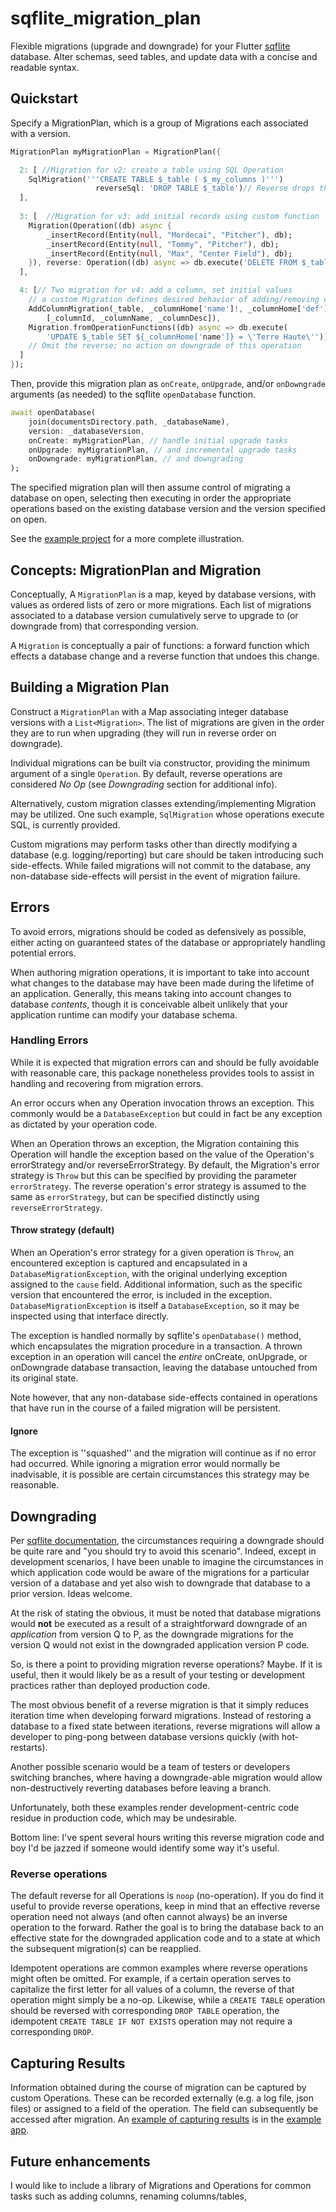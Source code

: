 # sqflite_migration_plan

Flexible migrations (upgrade and downgrade) for your Flutter [sqflite](https://pub.dev/packages/sqflite) database. Alter schemas, seed tables, and update data with a concise and readable syntax.  

## Quickstart

Specify a MigrationPlan, which is a group of Migrations each associated with a version.

```dart
MigrationPlan myMigrationPlan = MigrationPlan({

  2: [ //Migration for v2: create a table using SQL Operation
    SqlMigration('''CREATE TABLE $_table ( $_my_columns )''')
                   reverseSql: 'DROP TABLE $_table')// Reverse drops the table
  ],
 
  3: [  //Migration for v3: add initial records using custom function
    Migration(Operation((db) async {
        _insertRecord(Entity(null, "Mordecai", "Pitcher"), db);
        _insertRecord(Entity(null, "Tommy", "Pitcher"), db);
        _insertRecord(Entity(null, "Max", "Center Field"), db);
    }), reverse: Operation((db) async => db.execute('DELETE FROM $_table')))
  ],

  4: [// Two migration for v4: add a column, set initial values
    // a custom Migration defines desired behavior of adding/removing col
    AddColumnMigration(_table, _columnHome['name']!, _columnHome['def']!,
        [_columnId, _columnName, _columnDesc]),
    Migration.fromOperationFunctions((db) async => db.execute(
        'UPDATE $_table SET ${_columnHome['name']} = \'Terre Haute\'')),
    // Omit the reverse; no action on downgrade of this operation
  ]
});
```

Then, provide this migration plan as `onCreate`, `onUpgrade`, and/or `onDowngrade` arguments (as needed) to the sqflite `openDatabase` function.

```dart
await openDatabase(
    join(documentsDirectory.path, _databaseName),
    version: _databaseVersion,
    onCreate: myMigrationPlan, // handle initial upgrade tasks
    onUpgrade: myMigrationPlan, // and incremental upgrade tasks
    onDowngrade: myMigrationPlan, // and downgrading
);
```

The specified migration plan will then assume control of migrating a database on open, selecting then executing in order the appropriate operations based on the existing database version and the version specified on open.

See the [example project](https://github.com/ilikerobots/sqflite_migration_plan/tree/main/example) for a more complete illustration.

## Concepts: MigrationPlan and Migration

Conceptually, A `MigrationPlan` is a map, keyed by database versions, with values as ordered lists of zero or more migrations.  Each list of migrations associated to a database version cumulatively serve to upgrade to (or downgrade from) that corresponding version.  

A `Migration` is conceptually a pair of functions: a forward function which effects a database change and a reverse function that undoes this change.  

## Building a Migration Plan

Construct a `MigrationPlan` with a Map associating integer database versions with a `List<Migration>`.  The list of migrations are given in the order they are to run when upgrading (they will run in reverse order on downgrade).


Individual migrations can be built via constructor, providing the minimum argument of a single `Operation`.  By default, reverse operations are considered *No Op* (see *Downgrading* section for additional info).

Alternatively, custom migration classes extending/implementing Migration may be utilized.  One such example, `SqlMigration` whose operations execute SQL, is currently provided.

Custom migrations may perform tasks other than directly modifying a database (e.g. logging/reporting) but care should be taken introducing such side-effects.  While failed migrations will not commit to the database, any non-database side-effects will persist in the event of migration failure.

## Errors

To avoid errors, migrations should be coded as defensively as possible, either acting on guaranteed states of the database or appropriately handling potential errors.  

When authoring migration operations, it is important to take into account what changes to the database may have been made during the lifetime of an application.  Generally, this means taking into account changes to database *contents*, though it is conceivable albeit unlikely that your application runtime can modify your database schema.

### Handling Errors

While it is expected that migration errors can and should be fully avoidable with reasonable care, this package nonetheless provides tools to assist in handling and recovering from migration errors.

An error occurs when any Operation invocation throws an exception. This commonly would be a `DatabaseException` but could in fact be any exception as dictated by your operation code.

When an Operation throws an exception, the Migration containing this Operation will handle the exception based on the value of the Operation's errorStrategy and/or reverseErrorStrategy.  By default, the Migration's error strategy is `Throw` but this can be specified by providing the parameter `errorStrategy`.  The reverse operation's error strategy is assumed to the same as `errorStrategy`, but can be specified distinctly using `reverseErrorStrategy`.

#### Throw strategy (default)

When an Operation's error strategy for a given operation is `Throw`, an encountered exception is captured and encapsulated in a `DatabaseMigrationException`, with the original underlying exception assigned to the `cause` field.  Additional information, such as the specific version that encountered the error, is included in the exception.  `DatabaseMigrationException` is itself a `DatabaseException`, so it may be inspected using that interface directly.

The exception is handled normally by sqflite's `openDatabase()` method, which encapsulates the migration procedure in a transaction. A thrown exception in an operation will cancel the _entire_ onCreate, onUpgrade, or onDowngrade database transaction, leaving the database untouched from its original state.

Note however, that any non-database side-effects contained in operations that have run in the course of a failed migration will be persistent.

#### Ignore

The exception is ''squashed'' and the migration will continue as if no error had occurred.  While ignoring a migration error would normally be inadvisable, it is possible are certain circumstances this strategy may be reasonable.

## Downgrading

Per [sqflite documentation](https://pub.dev/documentation/sqflite/latest/sqflite/openDatabase.html), the circumstances requiring a downgrade should be quite rare and "you should try to avoid this scenario". Indeed, except in development scenarios, I have been unable to imagine the circumstances in which application code would be aware of the migrations for a particular version of a database and yet also wish to downgrade that database to a prior version.  Ideas welcome. 

At the risk of stating the obvious, it must be noted that database migrations would **not**  be executed as a result of a straightforward downgrade of an *application* from version Q to P, as the downgrade migrations for the version Q would not exist in the downgraded application version P code. 

So, is there a point to providing migration reverse operations? Maybe. If it is useful, then it would likely be as a result of your testing or development practices rather than deployed production code.

The most obvious benefit of a reverse migration is that it simply reduces iteration time when developing forward migrations. Instead of restoring a database to a fixed state between iterations, reverse migrations will allow a developer to ping-pong between database versions quickly (with hot-restarts).  

Another possible scenario would be a team of testers or developers switching branches, where having a downgrade-able migration would allow non-destructively reverting databases before leaving a branch.

Unfortunately, both these examples render development-centric code residue in production code, which may be undesirable.   

Bottom line: I've spent several hours writing this reverse migration code and boy I'd be jazzed if someone would identify some way it's useful.  


### Reverse operations

The default reverse for all Operations is `noop` (no-operation). If you do find it useful to provide reverse operations, keep in mind that an effective reverse operation need not always (and often cannot always) be an inverse operation to the forward.  Rather the goal is to bring the database back to an effective state for the downgraded application code and to a state at which the subsequent migration(s) can be reapplied.

Idempotent operations are common examples where reverse operations might often be omitted.  For example, if a certain operation serves to capitalize the first letter for all values of a column, the reverse of that operation might simply be a no-op.  Likewise, while a `CREATE TABLE` operation should be reversed with corresponding `DROP TABLE` operation, the idempotent `CREATE TABLE IF NOT EXISTS` operation may not require a corresponding `DROP`.

## Capturing Results

Information obtained during the course of migration can be captured by custom Operations.  These can be recorded externally (e.g. a log file, json files) or assigned to a field of the operation.  The field can subsequently be accessed after migration.  An [example of capturing results](https://github.com/ilikerobots/sqflite_migration_plan/tree/main/example/lib/src/capture_result_migration.dart) is in the [example app](https://github.com/ilikerobots/sqflite_migration_plan/tree/main/example).

## Future enhancements

I would like to include a library of Migrations and Operations for common tasks such as adding columns, renaming columns/tables, 
